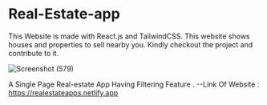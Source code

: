 # Real-Estate-app
This Website is made with React.js and TailwindCSS.
This website shows houses and properties to sell nearby you.
Kindly checkout the project and contribute to it.

![Screenshot (579)](https://user-images.githubusercontent.com/98788439/194053370-0ef59998-8de7-432b-9616-77faa3038137.png)

A Single Page Real-estate App Having Filtering Feature .
--Link Of Website : https://realestateapps.netlify.app

